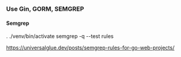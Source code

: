 
### Use Gin, GORM, SEMGREP


#### Semgrep
. ./venv/bin/activate
semgrep -q --test rules

https://universalglue.dev/posts/semgrep-rules-for-go-web-projects/
